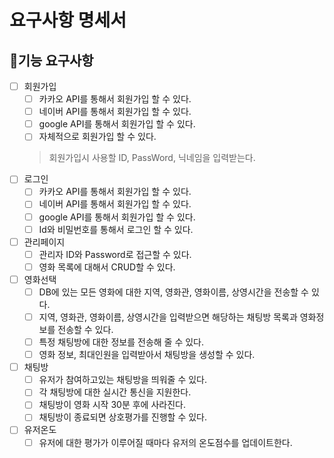 # 요구사항 명세서

## 🤷기능 요구사항
 - [ ] 회원가입
   - [ ] 카카오 API를 통해서 회원가입 할 수 있다.
   - [ ] 네이버 API를 통해서 회원가입 할 수 있다.
   - [ ] google API를 통해서 회원가입 할 수 있다.
   - [ ] 자체적으로 회원가입 할 수 있다.
   > 회원가입시 사용할 ID, PassWord, 닉네임을 입력받는다.
 - [ ] 로그인 
   - [ ] 카카오 API를 통해서 회원가입 할 수 있다.
   - [ ] 네이버 API를 통해서 회원가입 할 수 있다.
   - [ ] google API를 통해서 회원가입 할 수 있다.
   - [ ] Id와 비밀번호를 통해서 로그인 할 수 있다.
 - [ ] 관리페이지
   - [ ] 관리자 ID와 Password로 접근할 수 있다.
   - [ ] 영화 목록에 대해서 CRUD할 수 있다.
 - [ ] 영화선택
   - [ ] DB에 있는 모든 영화에 대한 지역, 영화관, 영화이름, 상영시간을 전송할 수 있다.
   - [ ] 지역, 영화관, 영화이름, 상영시간을 입력받으면 해당하는 채팅방 목록과 영화정보를 전송할 수 있다.
   - [ ] 특정 채팅방에 대한 정보를 전송해 줄 수 있다.
   - [ ] 영화 정보, 최대인원을 입력받아서 채팅방을 생성할 수 있다.
 - [ ] 채팅방
   - [ ] 유저가 참여하고있는 채팅방을 띄워줄 수 있다.
   - [ ] 각 채팅방에 대한 실시간 통신을 지원한다.
   - [ ] 채팅방이 영화 시작 30분 후에 사라진다.
   - [ ] 채팅방이 종료되면 상호평가를 진행할 수 있다.
 - [ ] 유저온도
   - [ ] 유저에 대한 평가가 이루어질 때마다 유저의 온도점수를 업데이트한다.
